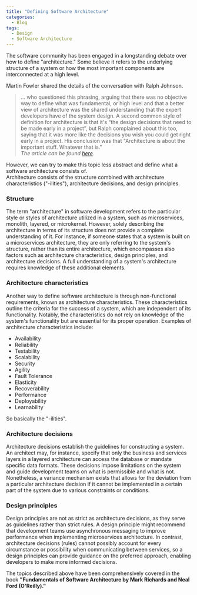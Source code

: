 ```yaml
---
title: "Defining Software Architecture"
categories:
  - Blog
tags:
  - Design
  - Software Architecture
---
```


The software community has been engaged in a longstanding debate over how to define "architecture." Some believe it refers to the underlying structure of a system or how the most important components are interconnected at a high level.

Martin Fowler shared the details of the conversation with Ralph Johnson.
> ... who questioned this phrasing, arguing that there was no objective way to define what was fundamental, or high level and that a better view of architecture was the shared understanding that the expert developers have of the system design.
> A second common style of definition for architecture is that it's “the design decisions that need to be made early in a project”, but Ralph complained about this too, saying that it was more like the decisions you wish you could get right early in a project.
> His conclusion was that "Architecture is about the important stuff. Whatever that is."
> <br>
> <cite>The article can be found [here](https://martinfowler.com/architecture/).</cite>


However, we can try to make this topic less abstract and define what a software architecture consists of. <br>
Architecture consists of the structure combined with architecture characteristics ("-ilities"), architecture decisions, and design principles.
<br>

### Structure

The term "architecture" in software development refers to the particular style or styles of architecture utilized in a system, such as microservices, monolith, layered, or microkernel. 
However, solely describing the architecture in terms of its structure does not provide a complete understanding of it. 
For instance, if someone states that a system is built on a microservices architecture, they are only referring to the system's structure, rather than its entire architecture, which encompasses also factors such as architecture characteristics, design principles, and architecture decisions. 
A full understanding of a system's architecture requires knowledge of these additional elements.
<br>

### Architecture characteristics 

Another way to define software architecture is through non-functional requirements, known as architecture characteristics. 
These characteristics outline the criteria for the success of a system, which are independent of its functionality. 
Notably, the characteristics do not rely on knowledge of the system's functionality but are essential for its proper operation. 
Examples of architecture characteristics include:
- Availability 
- Reliability
- Testability
- Scalability
- Security
- Agility
- Fault Tolerance
- Elasticity 
- Recoverability
- Performance
- Deployability
- Learnability

So basically the "-ilities".
<br>

### Architecture decisions

Architecture decisions establish the guidelines for constructing a system. An architect may, for instance, specify that only the business and services layers in a layered architecture can access the database or mandate specific data formats. 
These decisions impose limitations on the system and guide development teams on what is permissible and what is not. 
Nonetheless, a variance mechanism exists that allows for the deviation from a particular architecture decision if it cannot be implemented in a certain part of the system due to various constraints or conditions.
<br>

### Design principles

Design principles are not as strict as architecture decisions, as they serve as guidelines rather than strict rules. 
A design principle might recommend that development teams use asynchronous messaging to improve performance when implementing microservices architecture. 
In contrast, architecture decisions (rules) cannot possibly account for every circumstance or possibility when communicating between services, so a design principles can provide guidance on the preferred approach, enabling developers to make more informed decisions.
<br>

The topics described above have been comprehensively covered in the book
**"Fundamentals of Software Architecture by Mark Richards and Neal Ford (O'Reilly)."**

